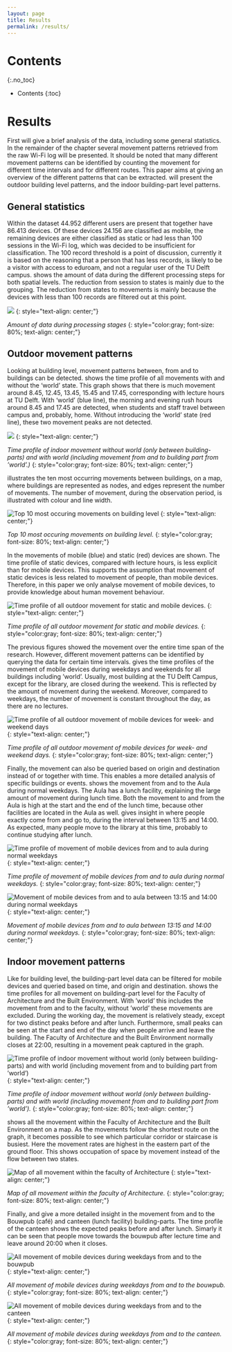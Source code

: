 ```yaml
---
layout: page
title: Results
permalink: /results/
---
```


# Contents
{:.no_toc}

* Contents
{:toc}

# Results

First will give a brief analysis of the data, including some general
statistics. In the remainder of the chapter several movement patterns
retrieved from the raw Wi-Fi log will be presented. It should be noted
that many different movement patterns can be identified by counting the
movement for different time intervals and for different routes. This
paper aims at giving an overview of the different patterns that can be
extracted. will present the outdoor building level patterns, and the
indoor building-part level patterns.

## General statistics

Within the dataset 44.952 different users are present that together have
86.413 devices. Of these devices 24.156 are classified as mobile, the
remaining devices are either classified as static or had less than 100
sessions in the Wi-Fi log, which was decided to be insufficient for
classification. The 100 record threshold is a point of discussion,
currently it is based on the reasoning that a person that has less
records, is likely to be a visitor with access to eduroam, and not a
regular user of the TU Delft campus. shows the amount of data during the
different processing steps for both spatial levels. The reduction from
session to states is mainly due to the grouping. The reduction from
states to movements is mainly because the devices with less than 100
records are filtered out at this point.

![](ES-statistics.jpg)
{: style="text-align: center;"}

*Amount of data during processing stages*
{: style="color:gray; font-size: 80%; text-align: center;"}

## Outdoor movement patterns

Looking at building level, movement patterns between, from and to
buildings can be detected. shows the time profile of all movements with
and without the ‘world’ state. This graph shows that there is much
movement around 8.45, 12.45, 13.45, 15.45 and 17.45, corresponding with
lecture hours at TU Delft. With ‘world’ (blue line), the morning and
evening rush hours around 8.45 and 17.45 are detected, when students and
staff travel between campus and, probably, home. Without introducing the
‘world’ state (red line), these two movement peaks are not detected.

![](building_all_graph.png)
{: style="text-align: center;"}

*Time profile of indoor movement without world (only between building-parts) and with world (including movement from and to building part from ’world’.)*
{: style="color:gray; font-size: 80%; text-align: center;"}

illustrates the ten most occurring movements between buildings, on a
map, where buildings are represented as nodes, and edges represent the
number of movements. The number of movement, during the observation
period, is illustrated with colour and line width.

![Top 10 most occuring movements on building level](ES-mapTotal.png)
{: style="text-align: center;"}

*Top 10 most occuring movements on building level.*
{: style="color:gray; font-size: 80%; text-align: center;"}

In the movements of mobile (blue) and static (red) devices are shown.
The time profile of static devices, compared with lecture hours, is less
explicit than for mobile devices. This supports the assumption that
movement of static devices is less related to movement of people, than
mobile devices. Therefore, in this paper we only analyse movement of
mobile devices, to provide knowledge about human movement behaviour.

![Time profile of all outdoor movement for static and mobile devices.](building_mobileStatic_graph.png)
{: style="text-align: center;"}

*Time profile of all outdoor movement for static and mobile devices.*
{: style="color:gray; font-size: 80%; text-align: center;"}

The previous figures showed the movement over the entire time span of
the research. However, different movement patterns can be identified by
querying the data for certain time intervals. gives the time profiles of
the movement of mobile devices during weekdays and weekends for all
buildings including ’world’. Usually, most building at the TU Delft
Campus, except for the library, are closed during the weekend. This is
reflected by the amount of movement during the weekend. Moreover,
compared to weekdays, the number of movement is constant throughout the
day, as there are no lectures.

![Time profile of all outdoor movement of mobile devices for week- and weekend days](building_weekWeekend_graph.png)
{: style="text-align: center;"}

*Time profile of all outdoor movement of mobile devices for week- and weekend days.*
{: style="color:gray; font-size: 80%; text-align: center;"}

Finally, the movement can also be queried based on origin and
destination instead of or together with time. This enables a more
detailed analysis of specific buildings or events. shows the movement
from and to the Aula during normal weekdays. The Aula has a lunch
facility, explaining the large amount of movement during lunch time.
Both the movement to and from the Aula is high at the start and the end
of the lunch time, because other facilities are located in the Aula as
well. gives insight in where people exactly come from and go to, during
the interval between 13:15 and 14:00. As expected, many people move to
the library at this time, probably to continue studying after lunch.

![Time profile of movement of mobile devices from and to aula during normal weekdays](building_fromTo_aulaGraph.png)
{: style="text-align: center;"}

*Time profile of movement of mobile devices from and to aula during normal weekdays.*
{: style="color:gray; font-size: 80%; text-align: center;"}

![Movement of mobile devices from and to aula between 13:15 and 14:00 during normal weekdays](ES-map_1315to1400.png)
{: style="text-align: center;"}

*Movement of mobile devices from and to aula between 13:15 and 14:00 during normal weekdays.*
{: style="color:gray; font-size: 80%; text-align: center;"}

## Indoor movement patterns

Like for building level, the building-part level data can be filtered
for mobile devices and queried based on time, and origin and
destination. shows the time profiles for all movement on building-part
level for the Faculty of Architecture and the Built Environment. With
’world’ this includes the movement from and to the faculty, without
’world’ these movements are excluded. During the working day, the
movement is relatively steady, except for two distinct peaks before and
after lunch. Furthermore, small peaks can be seen at the start and end
of the day when people arrive and leave the building. The Faculty of
Architecture and the Built Environment normally closes at 22:00,
resulting in a movement peak captured in the graph.

![Time profile of indoor movement without world (only between building-parts) and with world (including movement from and to building part from ’world’)](buildingpart_all_graph.png)
{: style="text-align: center;"}

*Time profile of indoor movement without world (only between building-parts) and with world (including movement from and to building part from ’world’).*
{: style="color:gray; font-size: 80%; text-align: center;"}

shows all the movement within the Faculty of Architecture and the Built
Environment on a map. As the movements follow the shortest route on the
graph, it becomes possible to see which particular corridor or staircase
is busiest. Here the movement rates are highest in the eastern part of
the ground floor. This shows occupation of space by movement instead of
the flow between two states.

![Map of all movement within the faculty of Architecture](bk_map_total.png)
{: style="text-align: center;"}

*Map of all movement within the faculty of Architecture.*
{: style="color:gray; font-size: 80%; text-align: center;"}

Finally, and give a more detailed insight in the movement from and to
the Bouwpub (café) and canteen (lunch facility) building-parts. The time
profile of the canteen shows the expected peaks before and after lunch.
Simarly it can be seen that people move towards the bouwpub after
lecture time and leave around 20:00 when it closes.

![All movement of mobile devices during weekdays from and to the bouwpub](buildingpart_fromTo_bouwpubGraph.png)
{: style="text-align: center;"}

*All movement of mobile devices during weekdays from and to the bouwpub.*
{: style="color:gray; font-size: 80%; text-align: center;"}

![All movement of mobile devices during weekdays from and to the canteen](buildingpart_fromTo_canteenGraph.png)
{: style="text-align: center;"}

*All movement of mobile devices during weekdays from and to the canteen.*
{: style="color:gray; font-size: 80%; text-align: center;"}

